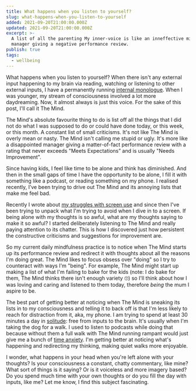 ```yaml
---
title: What happens when you listen to yourself?
slug: what-happens-when-you-listen-to-yourself
added: 2021-09-20T21:00:00.000Z
updated: 2021-09-20T21:00:00.000Z
excerpt: >-
  A list of all the parenting My inner-voice is like an inneffective middle
  manager giving a negative performance review.
publish: true
tags:
  - wellbeing
---
```


What happens when you listen to yourself? When there isn't any external input happening to my brain via reading, watching or listening to other external inputs, I have a permanently running [internal monologue](https://en.wikipedia.org/wiki/Internal_monologue). When I was younger, my stream of consciousness involved a lot more daydreaming. Now, it almost always is just this voice. For the sake of this post, I'll call it The Mind.

The Mind's absolute favourite thing to do is list off all the things that I did not do what I was supposed to do or could have done today, or this week, or this month. A constant list of small criticisms. It's not like The Mind is overly mean or nasty. The Mind isn't calling me stupid or ugly. It's more like a disappointed manager giving a matter-of-fact performance review with a rating that never exceeds "Meets Expectations” and is usually "Needs Improvement".

Since having kids, I feel like time to be alone and think has diminished. And then in the small gaps of time I have the opportunity to be alone, I fill it with something like a podcast, or reading something on my phone. I realised recently, I’ve been trying to drive out The Mind and its annoying lists that make me feel bad.

Recently I wrote about [my struggles with screen use](/screen-time/) and since then I've been trying to unpack what I'm trying to avoid when I dive in to a screen. If being alone with my thoughts is so awful, what are my thoughts saying to make it so awful? I started deliberately listening to The Mind and really paying attention to its chatter. This is how I discovered just how persistent the constructive criticisms and suggestions for improvement are. 

So my current daily mindfulness practice is to notice when The Mind starts up its performance review and redirect it with thoughts about all the reasons I'm doing great. The Mind likes to focus obsess over "doing" so I try to counteract with ways I'm "being". For example, The Mind might start up making a list of what I'm failing to bake for the kids (note: I do bake for them, The Mind thinks there isn't enough variety 🙄) so I'll think about how I was loving and caring and listened to them today, therefore *being* the mum I aspire to be.

The best part of getting better at noticing when The Mind is sneaking its lists in to my consciousness and telling it to back off is that I'm less likely to reach for distraction from it, aka, my phone. I am trying to spend at least 30 minutes a day in [solitude](https://austinkleon.com/2019/02/02/on-solitude-and-being-who-you-are/): free from inputs to the brain. It's usually when I'm taking the dog for a walk. I used to listen to podcasts while doing that because without them a full walk with The Mind running rampant would just give me a bunch of [time anxiety](https://www.healthline.com/health/mental-health/time-anxiety#symptoms). I'm getting better at noticing what's happening and redirecting my thinking, making quiet walks more enjoyable.

I wonder, what happens in your head when you're left alone with your thoughts? Is your consciousness a constant, chatty commentary, like mine? What sort of things is it saying? Or is it voiceless and more imagery based? Do you spend much time with your own thoughts or do you fill the day with inputs, like me? Let me know, I find this subject fascinating.

